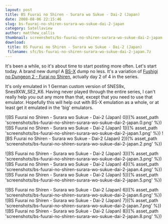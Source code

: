 ```yaml
---
layout: post
title: BS Fuurai no Shiren - Surara wo Sukue - Dai-2 (Japan)
date: 2008-08-06 22:15:46
slug: bs-fuurai-no-shiren-surara-wo-sukue-dai-2-japan
category: Satellaview
author: matthew_callis
thumbnail: screenshots/bs-fuurai-no-shiren-surara-wo-sukue-dai-2-japan.0.png
download:
 title: BS Fuurai no Shiren - Surara wo Sukue - Dai-2 (Japan)
 filename: sfc/bs-fuurai-no-shiren-surara-wo-sukue-dai-2-japan.7z
---
```


It's been a while, so it's about time to start posting more often. Let's start today. A brand new dump! A [BS-X](https://satellaview.org/ "BS-X") dump no less. It's a variation of [Fushigi no Dungeon 2 - Furai no Shiren](https://superfamicom.org/info/fushigi-no-dungeon-2-furai-no-shiren/ "Fushigi no Dungeon 2 - Furai no Shiren"), actually day 2 of 4 in the series.

It's only emulated in 1 German custom version of SNES9x, Snes9XW_SE2_K6. Having never played through the entire series, I can't really help you out any more than that, except that you need to use that emulator. Hopefully this will help out with BS-X emulation as a whole, or at least get it emulated in the 'big' emulators.

![BS Fuurai no Shiren - Surara wo Sukue - Dai-2 (Japan) 0]({% asset_path 'screenshots/bs-fuurai-no-shiren-surara-wo-sukue-dai-2-japan.0.png' %})
![BS Fuurai no Shiren - Surara wo Sukue - Dai-2 (Japan) 1]({% asset_path 'screenshots/bs-fuurai-no-shiren-surara-wo-sukue-dai-2-japan.1.png' %})
![BS Fuurai no Shiren - Surara wo Sukue - Dai-2 (Japan) 2]({% asset_path 'screenshots/bs-fuurai-no-shiren-surara-wo-sukue-dai-2-japan.2.png' %})

![BS Fuurai no Shiren - Surara wo Sukue - Dai-2 (Japan) 3]({% asset_path 'screenshots/bs-fuurai-no-shiren-surara-wo-sukue-dai-2-japan.3.png' %})
![BS Fuurai no Shiren - Surara wo Sukue - Dai-2 (Japan) 4]({% asset_path 'screenshots/bs-fuurai-no-shiren-surara-wo-sukue-dai-2-japan.4.png' %})
![BS Fuurai no Shiren - Surara wo Sukue - Dai-2 (Japan) 5]({% asset_path 'screenshots/bs-fuurai-no-shiren-surara-wo-sukue-dai-2-japan.5.png' %})

![BS Fuurai no Shiren - Surara wo Sukue - Dai-2 (Japan) 6]({% asset_path 'screenshots/bs-fuurai-no-shiren-surara-wo-sukue-dai-2-japan.6.png' %})
![BS Fuurai no Shiren - Surara wo Sukue - Dai-2 (Japan) 7]({% asset_path 'screenshots/bs-fuurai-no-shiren-surara-wo-sukue-dai-2-japan.7.png' %})
![BS Fuurai no Shiren - Surara wo Sukue - Dai-2 (Japan) 8]({% asset_path 'screenshots/bs-fuurai-no-shiren-surara-wo-sukue-dai-2-japan.8.png' %})
